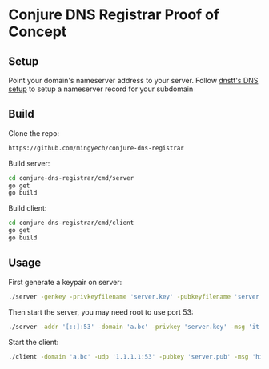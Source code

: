 # Conjure DNS Registrar Proof of Concept

## Setup

Point your domain's nameserver address to your server. Follow [dnstt's DNS setup](https://www.bamsoftware.com/software/dnstt/#dns-setup) to setup a nameserver record for your subdomain

## Build

Clone the repo:
```sh
https://github.com/mingyech/conjure-dns-registrar
```
Build server:
```sh
cd conjure-dns-registrar/cmd/server
go get
go build
```
Build client:
```sh
cd conjure-dns-registrar/cmd/client
go get
go build
```
## Usage

First generate a keypair on  server:
```sh
./server -genkey -privkeyfilename 'server.key' -pubkeyfilename 'server.pub'
```
Then start the server, you may need root to use port 53:
```sh
./server -addr '[::]:53' -domain 'a.bc' -privkey 'server.key' -msg 'it works'
```
Start the client:
```sh
./client -domain 'a.bc' -udp '1.1.1.1:53' -pubkey 'server.pub' -msg 'hi'
```